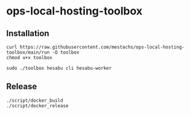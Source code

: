 # ops-local-hosting-toolbox


## Installation

```
curl https://raw.githubusercontent.com/mestachs/ops-local-hosting-toolbox/main/run -O toolbox
chmod u+x toolbox
```

```
sudo ./toolbox hesabu cli hesabu-worker
```

## Release

```
./script/docker_build
./script/docker_release
```